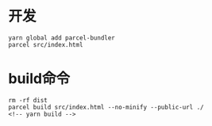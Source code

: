#  开发
```
yarn global add parcel-bundler
parcel src/index.html

```
# build命令
```
rm -rf dist
parcel build src/index.html --no-minify --public-url ./
<!-- yarn build -->
```